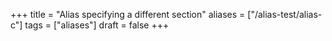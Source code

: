 +++
title = "Alias specifying a different section"
aliases = ["/alias-test/alias-c"]
tags = ["aliases"]
draft = false
+++
